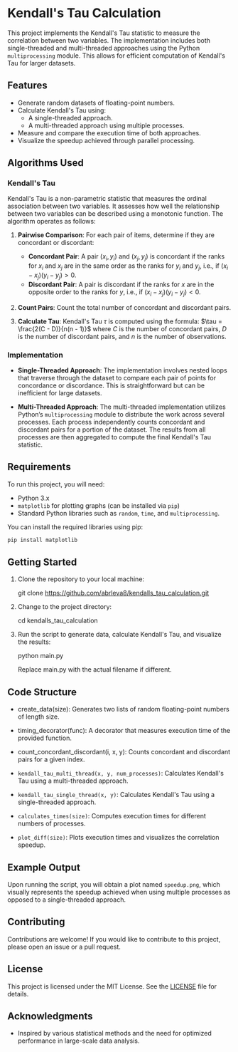 # Kendall's Tau Calculation

This project implements the Kendall's Tau statistic to measure the correlation between two variables. The implementation includes both single-threaded and multi-threaded approaches using the Python `multiprocessing` module. This allows for efficient computation of Kendall's Tau for larger datasets.

## Features

- Generate random datasets of floating-point numbers.
- Calculate Kendall's Tau using:
  - A single-threaded approach.
  - A multi-threaded approach using multiple processes.
- Measure and compare the execution time of both approaches.
- Visualize the speedup achieved through parallel processing.

## Algorithms Used

### Kendall's Tau

Kendall's Tau is a non-parametric statistic that measures the ordinal association between two variables. It assesses how well the relationship between two variables can be described using a monotonic function. The algorithm operates as follows:

1. **Pairwise Comparison**: For each pair of items, determine if they are concordant or discordant:
   - **Concordant Pair**: A pair $(x_i, y_i)$ and $(x_j, y_j)$ is concordant if the ranks for $x_i$ and $x_j$ are in the same order as the ranks for $y_i$ and $y_j$, i.e., if $(x_i - x_j)(y_i - y_j) > 0$.
   - **Discordant Pair**: A pair is discordant if the ranks for $x$ are in the opposite order to the ranks for $y$, i.e., if $(x_i - x_j)(y_i - y_j) < 0$.

2. **Count Pairs**: Count the total number of concordant and discordant pairs.

3. **Calculate Tau**: Kendall's Tau $\tau$ is computed using the formula:
   $\tau = \frac{2(C - D)}{n(n - 1)}$
   where $C$ is the number of concordant pairs, $D$ is the number of discordant pairs, and $n$ is the number of observations.

### Implementation

- **Single-Threaded Approach**: The implementation involves nested loops that traverse through the dataset to compare each pair of points for concordance or discordance. This is straightforward but can be inefficient for large datasets.
  
- **Multi-Threaded Approach**: The multi-threaded implementation utilizes Python’s `multiprocessing` module to distribute the work across several processes. Each process independently counts concordant and discordant pairs for a portion of the dataset. The results from all processes are then aggregated to compute the final Kendall's Tau statistic.

## Requirements

To run this project, you will need:

- Python 3.x
- `matplotlib` for plotting graphs (can be installed via `pip`)
- Standard Python libraries such as `random`, `time`, and `multiprocessing`.

You can install the required libraries using pip:

```bash
pip install matplotlib
```
## Getting Started

1. Clone the repository to your local machine:

   git clone https://github.com/abrleva8/kendalls_tau_calculation.git

2. Change to the project directory:

   cd kendalls_tau_calculation

3. Run the script to generate data, calculate Kendall's Tau, and visualize the results:

   python main.py

   Replace main.py with the actual filename if different.

## Code Structure

- create_data(size): Generates two lists of random floating-point numbers of length size.
- timing_decorator(func): A decorator that measures execution time of the provided function.
- count_concordant_discordant(i, x, y): Counts concordant and discordant pairs for a given index.


- `kendall_tau_multi_thread(x, y, num_processes)`: Calculates Kendall's Tau using a multi-threaded approach.
- `kendall_tau_single_thread(x, y)`: Calculates Kendall's Tau using a single-threaded approach.
- `calculates_times(size)`: Computes execution times for different numbers of processes.
- `plot_diff(size)`: Plots execution times and visualizes the correlation speedup.

## Example Output

Upon running the script, you will obtain a plot named `speedup.png`, which visually represents the speedup achieved when using multiple processes as opposed to a single-threaded approach.

## Contributing

Contributions are welcome! If you would like to contribute to this project, please open an issue or a pull request.

## License

This project is licensed under the MIT License. See the [LICENSE](LICENSE) file for details.

## Acknowledgments

- Inspired by various statistical methods and the need for optimized performance in large-scale data analysis.
